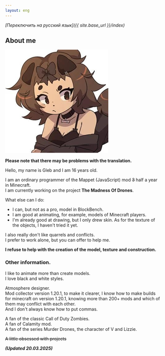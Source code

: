 ```yaml
---
layout: eng
---
```


*[Переключить на русский язык]({{ site.base_url }}/index)*

## About me

<img class="profile-picture" src="glebun08.jpg">

**Please note that there may be problems with the translation.**

Hello, my name is Gleb and I am 16 years old.

I am an ordinary programmer of the Mappet (JavaScript) mod ~~3~~ half a year in Minecraft.  
I am currently working on the project **The Madness Of Drones**.

What else can I do:
* I can, but not as a pro, model in BlockBench.
* I am good at animating, for example, models of Minecraft players.
* I'm already good at drawing, but I only drew skin. As for the texture of the objects, I haven't tried it yet.

I also really don't like quarrels and conflicts.  
I prefer to work alone, but you can offer to help me.

**I refuse to help with the creation of the model, texture and construction.**

### Other information. 

I like to animate more than create models.  
I love black and white styles.

Atmosphere designer.  
Mod collector version 1.20.1, to make it clearer, I know how to make builds for minecraft on version 1.20.1, knowing more than 200+ mods and which of them may conflict with each other.  
And I don't always know how to put commas.  

A fan of the classic Call of Duty Zombies.  
A fan of Calamity mod.  
A fan of the series Murder Drones, the character of V and Lizzie.

~~A little obsessed with projects~~





***(Updated 20.03.2025)***
